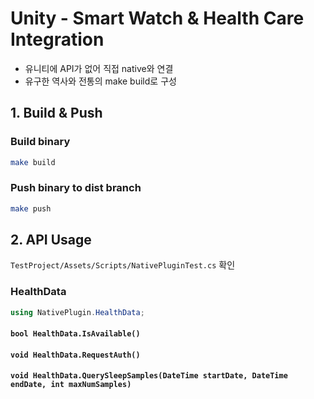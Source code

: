 # Unity - Smart Watch & Health Care Integration

-   유니티에 API가 없어 직접 native와 연결
-   유구한 역사와 전통의 make build로 구성

## 1. Build & Push

### Build binary

```bash
make build
```

### Push binary to dist branch

```bash
make push
```

## 2. API Usage

`TestProject/Assets/Scripts/NativePluginTest.cs` 확인

### HealthData

```csharp
using NativePlugin.HealthData;
```

#### `bool HealthData.IsAvailable()`

#### `void HealthData.RequestAuth()`

#### `void HealthData.QuerySleepSamples(DateTime startDate, DateTime endDate, int maxNumSamples)`
